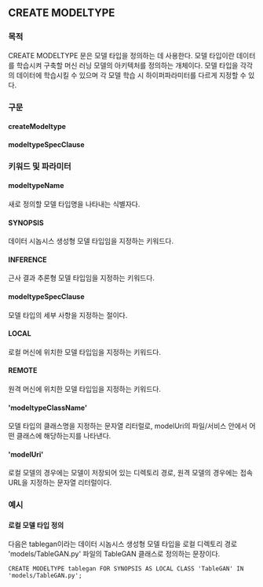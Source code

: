 ## CREATE MODELTYPE

### 목적

CREATE MODELTYPE 문은 모델 타입을 정의하는 데 사용한다.
모델 타입이란 데이터를 학습시켜 구축할 머신 러닝 모델의 아키텍처를 정의하는 개체이다.
모델 타입을 각각의 데이터에 학습시킬 수 있으며 각 모델 학습 시 하이퍼파라미터를 다르게 지정할 수 있다.


### 구문

#### createModeltype
<object type="image/svg+xml" data="./diagram/createModeltype1.rrd.svg" class="object" width="100%" height="100%"></object>
<object type="image/svg+xml" data="./diagram/createModeltype2.rrd.svg" class="object"></object>

#### modeltypeSpecClause
<object type="image/svg+xml" data="./diagram/modeltypeSpecClause.rrd.svg" class="object"></object>


### 키워드 및 파라미터

#### modeltypeName

새로 정의할 모델 타입명을 나타내는 식별자다.

#### SYNOPSIS

데이터 시놉시스 생성형 모델 타입임을 지정하는 키워드다.

#### INFERENCE

근사 결과 추론형 모델 타입임을 지정하는 키워드다.

#### modeltypeSpecClause

모델 타입의 세부 사항을 지정하는 절이다.

#### LOCAL

로컬 머신에 위치한 모델 타입임을 지정하는 키워드다.

#### REMOTE

원격 머신에 위치한 모델 타입임을 지정하는 키워드다.

#### 'modeltypeClassName'

모델 타입의 클래스명을 지정하는 문자열 리터럴로, modelUri의 파일/서비스 안에서 어떤 클래스에 해당하는지를 나타낸다.

#### 'modelUri'

로컬 모델의 경우에는 모델이 저장되어 있는 디렉토리 경로, 원격 모델의 경우에는 접속 URL을 지정하는 문자열 리터럴이다. 


### 예시

#### 로컬 모델 타입 정의

다음은 tablegan이라는 데이터 시놉시스 생성형 모델 타입을 로컬 디렉토리 경로 'models/TableGAN.py' 파일의 TableGAN 클래스로 정의하는 문장이다.
```console
CREATE MODELTYPE tablegan FOR SYNOPSIS AS LOCAL CLASS 'TableGAN' IN 'models/TableGAN.py';
```
